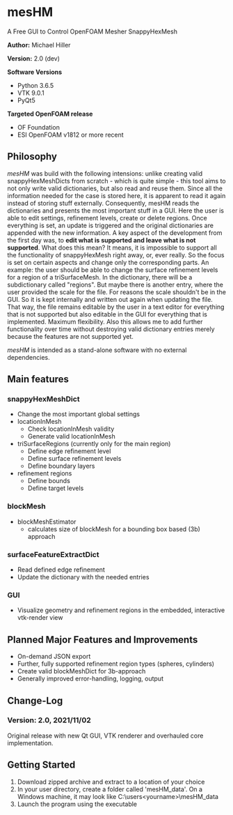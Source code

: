 # mesHM

A Free GUI to Control OpenFOAM Mesher SnappyHexMesh

**Author:** Michael Hiller

**Version:** 2.0 (dev)

**Software Versions**    

* Python 3.6.5
* VTK 9.0.1
* PyQt5

**Targeted OpenFOAM release**
* OF Foundation
* ESI OpenFOAM v1812 or more recent

## Philosophy
*mesHM* was build with the following intensions: unlike creating valid snappyHexMeshDicts from scratch - which is
quite simple - this tool aims to not only write valid dictionaries, but also read and reuse them. Since all the
information needed for the case is stored here, it is apparent to read it again instead of storing stuff 
externally. Consequently, mesHM reads the dictionaries and presents the most important stuff in a GUI. Here the user
is able to edit settings, refinement levels, create or delete regions. Once everything is set, an update is 
triggered and the original dictionaries are appended with the new information. A key aspect of the development
from the first day was, to **edit what is supported and leave what is not supported**. What does this mean? It means,
it is impossible to support all the functionality of snappyHexMesh right away, or, ever really. So the focus is set
on certain aspects and change only the corresponding parts. An example: the user should be able to change the 
surface refinement levels for a region of a triSurfaceMesh. In the dictionary, there will be a subdictionary called
"regions". But maybe there is another entry, where the user provided the scale for the file. For reasons
the scale shouldn't be in the GUI. So it is kept internally and written out again when updating the file.
That way, the file remains editable by the user in a text editor for everything that is not 
supported but also editable in the GUI for everything that is implemented. 
Maximum flexibility. Also this allows me to add further functionality over time without destroying
valid dictionary entries merely because the features are not supported yet.

*mesHM* is intended as a stand-alone software with no external dependencies. 

## Main features
### snappyHexMeshDict
- Change the most important global settings
- locationInMesh
    - Check locationInMesh validity
    - Generate valid locationInMesh
- triSurfaceRegions (currently only for the main region)
    - Define edge refinement level
    - Define surface refinement levels
    - Define boundary layers
- refinement regions
    - Define bounds
    - Define target levels

### blockMesh
* blockMeshEstimator
  * calculates size of blockMesh for a bounding box based (3b) approach

### surfaceFeatureExtractDict
* Read defined edge refinement
* Update the dictionary with the needed entries

### GUI
* Visualize geometry and refinement regions in the embedded, interactive vtk-render view

## Planned Major Features and Improvements
* On-demand JSON export
* Further, fully supported refinement region types (spheres, cylinders)
* Create valid blockMeshDict for 3b-approach
* Generally improved error-handling, logging, output
    
## Change-Log
### Version: 2.0, 2021/11/02
Original release with new Qt GUI, VTK renderer and overhauled core implementation.

## Getting Started
1. Download zipped archive and extract to a location of your choice
2. In your user directory, create a folder called 'mesHM_data'. On a Windows machine, it may look like C:\users\<yourname>\mesHM_data
3. Launch the program using the executable